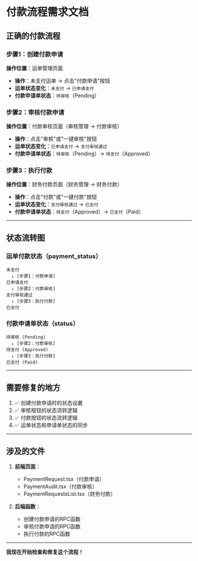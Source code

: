 # 付款流程需求文档

## 正确的付款流程

### 步骤1：创建付款申请
**操作位置**：运单管理页面
- **操作**：未支付运单 → 点击"付款申请"按钮
- **运单状态变化**：`未支付` → `已申请支付`
- **付款申请单状态**：`待审核`（Pending）

### 步骤2：审核付款申请
**操作位置**：付款审核页面（审核管理 → 付款审核）
- **操作**：点击"审核"或"一键审核"按钮
- **运单状态变化**：`已申请支付` → `支付审核通过`
- **付款申请单状态**：`待审核`（Pending）→ `待支付`（Approved）

### 步骤3：执行付款
**操作位置**：财务付款页面（财务管理 → 财务付款）
- **操作**：点击"付款"或"一键付款"按钮
- **运单状态变化**：`支付审核通过` → `已支付`
- **付款申请单状态**：`待支付`（Approved）→ `已支付`（Paid）

---

## 状态流转图

### 运单付款状态（payment_status）
```
未支付 
  ↓ [步骤1：付款申请]
已申请支付
  ↓ [步骤2：付款审核]
支付审核通过
  ↓ [步骤3：执行付款]
已支付
```

### 付款申请单状态（status）
```
待审核 (Pending)
  ↓ [步骤2：付款审核]
待支付 (Approved)
  ↓ [步骤3：执行付款]
已支付 (Paid)
```

---

## 需要修复的地方

1. ✅ 创建付款申请时的状态设置
2. ✅ 审核按钮的状态流转逻辑
3. ✅ 付款按钮的状态流转逻辑
4. ✅ 运单状态和申请单状态的同步

---

## 涉及的文件

1. **前端页面**：
   - PaymentRequest.tsx（付款申请）
   - PaymentAudit.tsx（付款审核）
   - PaymentRequestsList.tsx（财务付款）

2. **后端函数**：
   - 创建付款申请的RPC函数
   - 审核付款申请的RPC函数
   - 执行付款的RPC函数

---

**我现在开始检查和修复这个流程！**

